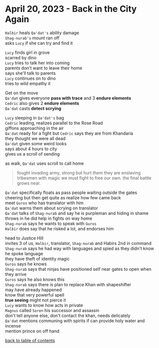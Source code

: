 # April 20, 2023 - Back in the City Again

`Halbir` heals `Qa'dat's` ability damage  
`Shag-nurab's` mount ran off  
asks `Lucy` if she can try and find it  

`Lucy` finds girl in grove  
scarred by dino  
`Lucy` tries to talk her into coming  
parents don't want to leave their home  
says she'll talk to parents  
`Lucy` continues on to dino  
tries to wild empathy it

Get on the move  
`Qa'dat` gives everyone **pass with trace** and 3 **endure elements**  
`Cedric` also gives 2 **endure elements**  
`Qa'dat` casts **detect scrying**  

`Lucy` sleeping in `Qa'dat's` bag  
`Cedric` leading, realizes parallel to the Rose Road  
giffons approaching in the air  
`Qa'dat` ready for a fight but `Cedric` says they are from Khandaria  
they thought we were all dead  
`Qa'dat` given some weird looks  
says about 4 hours to city  
gives us a scroll of sending  

as walk, `Qa'dat` uses scroll to call home  
> fought invading army, strong but hurt them
> they are enslaving tribesmen with magic
> we must fight to free our own.
> the final battle grows near.

`Qa'dat` specifically floats as pass people waiting outside the gates  
cheering but then get quite as realize how few came back  
meet `Guros` who has translator with him  
`Qa'dat` warns them about scrying on translator  
`Qa'dat` talks of `Shag-nurab` and say he is purpleman and hiding in shame  
throws in he did help in fights on way home  
`Shag-nurab` says he wants to speak with `Guros`  
`Halbir` does say that he risked a lot, and endorses him  

head to Justice Hill  
invites 3 of us, `Halbir`, translator, `Shag-nurab` and Habirs 2nd in command  
`Shag-nurab` says he had way with languages and spied as they didn't know he spoke language  
they have theft of identity magic  
`Guros` says he knows  
`Shag-nurab` says that ninjas have positioned self near gates to open when they arrive  
`Guros` says he also knows this  
`Shag-nurab` says there is plan to replace Khan with shapeshifter  
may have already happened  
know that very powerful spell  
**true seeing** might not pierce it  
`Lucy` wants to know how acts in private  
`Magnus` called `Soren` his successor and assassin  
don't tell anyone else, don't contact the khan, needs delicately  
`Qa'dat` mentions communing with spirits if can provide holy water and incense  
mention prince on off hand  


[back to table of contents](/sessions/README.md)

